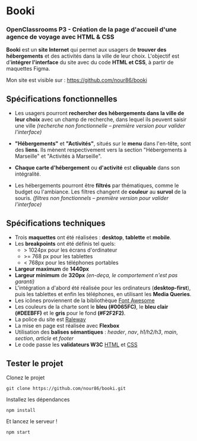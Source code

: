 # Booki
### OpenClassrooms P3 - Création de la page d'accueil d'une agence de voyage avec HTML & CSS

**Booki** est un **site Internet** qui permet aux usagers de **trouver des hébergements** et des activités dans la ville de leur choix.
L'objectif est d'**intégrer l'interface** du site avec du code **HTML et CSS**, à partir de maquettes Figma.

Mon site est visible sur : https://github.com/nour86/booki

## Spécifications fonctionnelles
* Les usagers pourront **rechercher des hébergements dans la ville de leur choix** avec un champ de recherche, dans lequel ils peuvent saisir une ville *(recherche non fonctionnelle – première version pour valider l'interface)*

* **"Hébergements"** et **"Activités"**, situés sur le **menu** dans l'en-tête, sont des **liens**. Ils mènent respectivement vers la section "Hébergements à Marseille" et "Activités à Marseille".

* **Chaque carte d'hébergement** ou **d'activité** est **cliquable** dans son intégralité.

* Les hébergements pourront être **filtrés** par thématiques, comme le budget ou l'ambiance. Les filtres changent de **couleur** au **survol** de la souris. *(filtres non fonctionnels – première version pour valider l'interface)*

## Spécifications techniques
* Trois **maquettes** ont été réalisées : **desktop**, **tablette** et **mobile**.
* Les **breakpoints** ont été définis tel quels:
  * \> 1024px pour les écrans d'ordinateur
  * \>= 768 px pour les tablettes
  * \< 768px pour les téléphones portables
* **Largeur maximum** de **1440px**
* **Largeur minimum** de **320px** *(en-deça, le comportement n'est pas garanti)*
* L'intégration a d'abord été réalisée pour les ordinateurs (**desktop-first**), puis les tablettes et enfin les téléphones, en utilisant les **Media Queries**.
* Les icônes proviennent de la bibliothèque [Font Awesome](https://fontawesome.com/docs/web/setup/get-started)
* Les couleurs de la charte sont le **bleu (#0065FC)**, le **bleu clair (#DEEBFF)** et le **gris** pour le
fond **(#F2F2F2)**.
* La police du site est [Raleway](https://fonts.google.com/specimen/Raleway)
* La mise en page est réalisée avec **Flexbox**
* Utilisation des **balises sémantiques** : *header*, *nav*, *h1/h2/h3*, *main*, *section*, *article* et *footer*
* Le code passe les **validateurs W3C** [HTML](https://validator.w3.org/) et [CSS](https://jigsaw.w3.org/css-validator/)

## Tester le projet

Clonez le projet
```terminal
git clone https://github.com/nour86/booki.git
```
Installez les dépendances
```terminal
npm install
```
Et lancez le serveur !
```terminal
npm start
```
